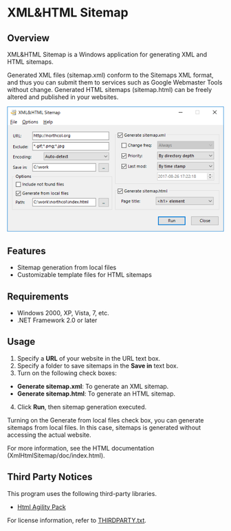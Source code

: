 # XML&HTML Sitemap

## Overview

XML&HTML Sitemap is a Windows application for generating XML and HTML sitemaps.

Generated XML files (sitemap.xml) conform to the Sitemaps XML format, 
and thus you can submit them to services such as Google Webmaster Tools without change. 
Generated HTML sitemaps (sitemap.html) can be freely altered and published in your websites.

![screen shot](https://github.com/tnagao7/xml-html-sitemap/raw/master/XmlHtmlSitemap/doc/img/main-window.png)

## Features

* Sitemap generation from local files
* Customizable template files for HTML sitemaps

## Requirements

* Windows 2000, XP, Vista, 7, etc.
* .NET Framework 2.0 or later

## Usage

1. Specify a **URL** of your website in the URL text box.
2. Specify a folder to save sitemaps in the **Save in** text box.
3. Turn on the following check boxes:
  - **Generate sitemap.xml**: To generate an XML sitemap.
  - **Generate sitemap.html**: To generate an HTML sitemap.
4. Click **Run**, then sitemap generation executed.

Turning on the Generate from local files check box, 
you can generate sitemaps from local files. 
In this case, sitemaps is generated without accessing the actual website. 

For more information, see the HTML documentation (XmlHtmlSitemap/doc/index.html).

## Third Party Notices

This program uses the following third-party libraries.

* [Html Agility Pack](http://html-agility-pack.net/)

For license information, refer to [THIRDPARTY.txt](THIRDPARTY.txt).
